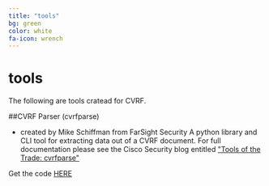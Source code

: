 ```yaml
---
title: "tools"
bg: green
color: white
fa-icon: wrench
---
```


# tools

The following are tools cratead for CVRF.

##CVRF Parser (cvrfparse)
- created by Mike Schiffman from FarSight Security
A python library and CLI tool for extracting data out of a CVRF document. For full documentation please see the Cisco Security blog entitled ["Tools of the Trade: cvrfparse"](http://blogs.cisco.com/security/tools-of-the-trade-cvrfparse) 

Get the code [HERE](https://github.com/mschiffm/cvrfparse)